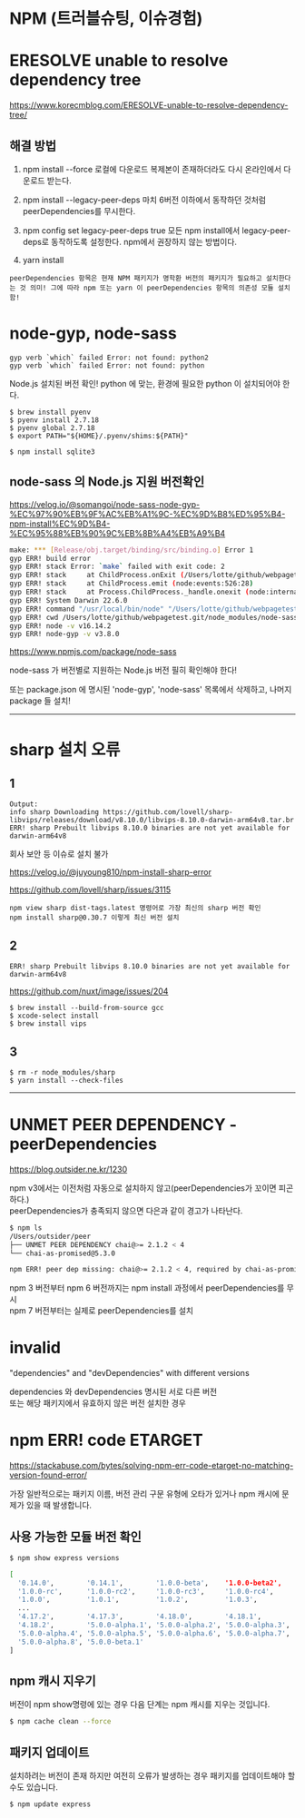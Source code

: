 # NPM (트러블슈팅, 이슈경험)

# ERESOLVE unable to resolve dependency tree

https://www.korecmblog.com/ERESOLVE-unable-to-resolve-dependency-tree/

## 해결 방법

1. npm install --force
   로컬에 다운로드 복제본이 존재하더라도 다시 온라인에서 다운로드 받는다.

2. npm install --legacy-peer-deps
   마치 6버전 이하에서 동작하던 것처럼 peerDependencies를 무시한다.

3. npm config set legacy-peer-deps true
   모든 npm install에서 legacy-peer-deps로 동작하도록 설정한다. npm에서 권장하지 않는 방법이다.

4. yarn install

`peerDependencies 항목은 현재 NPM 패키지가 명학환 버전의 패키지가 필요하고 설치한다는 것 의미! 그에 따라 npm 또는 yarn 이 peerDependencies 항목의 의존성 모듈 설치함!`

# node-gyp, node-sass

```
gyp verb `which` failed Error: not found: python2
gyp verb `which` failed Error: not found: python
```

Node.js 설치된 버전 확인!
python 에 맞는, 환경에 필요한 python 이 설치되어야 한다.

```
$ brew install pyenv
$ pyenv install 2.7.18
$ pyenv global 2.7.18
$ export PATH="${HOME}/.pyenv/shims:${PATH}"

$ npm install sqlite3
```

## node-sass 의 Node.js 지원 버전확인

https://velog.io/@somangoi/node-sass-node-gyp-%EC%97%90%EB%9F%AC%EB%A1%9C-%EC%9D%B8%ED%95%B4-npm-install%EC%9D%B4-%EC%95%88%EB%90%9C%EB%8B%A4%EB%A9%B4

```bash
make: *** [Release/obj.target/binding/src/binding.o] Error 1
gyp ERR! build error
gyp ERR! stack Error: `make` failed with exit code: 2
gyp ERR! stack     at ChildProcess.onExit (/Users/lotte/github/webpagetest.git/node_modules/node-sass/node_modules/node-gyp/lib/build.js:262:23)
gyp ERR! stack     at ChildProcess.emit (node:events:526:28)
gyp ERR! stack     at Process.ChildProcess._handle.onexit (node:internal/child_process:291:12)
gyp ERR! System Darwin 22.6.0
gyp ERR! command "/usr/local/bin/node" "/Users/lotte/github/webpagetest.git/node_modules/node-sass/node_modules/node-gyp/bin/node-gyp.js" "rebuild" "--verbose" "--libsass_ext=" "--libsass_cflags=" "--libsass_ldflags=" "--libsass_library="
gyp ERR! cwd /Users/lotte/github/webpagetest.git/node_modules/node-sass
gyp ERR! node -v v16.14.2
gyp ERR! node-gyp -v v3.8.0
```

https://www.npmjs.com/package/node-sass

node-sass 가 버전별로 지원하는 Node.js 버전 필히 확인해야 한다!

또는 package.json 에 명시된 'node-gyp', 'node-sass' 목록에서 삭제하고, 나머지 package 들 설치!

---

# sharp 설치 오류

## 1

```
Output:
info sharp Downloading https://github.com/lovell/sharp-libvips/releases/download/v8.10.0/libvips-8.10.0-darwin-arm64v8.tar.br
ERR! sharp Prebuilt libvips 8.10.0 binaries are not yet available for darwin-arm64v8
```

회사 보안 등 이슈로 설치 불가

https://velog.io/@juyoung810/npm-install-sharp-error

https://github.com/lovell/sharp/issues/3115

```
npm view sharp dist-tags.latest 명령어로 가장 최신의 sharp 버전 확인
npm install sharp@0.30.7 이렇게 최신 버전 설치
```

## 2

```
ERR! sharp Prebuilt libvips 8.10.0 binaries are not yet available for darwin-arm64v8
```

https://github.com/nuxt/image/issues/204

```
$ brew install --build-from-source gcc
$ xcode-select install
$ brew install vips
```

## 3

```
$ rm -r node_modules/sharp
$ yarn install --check-files
```

---

# UNMET PEER DEPENDENCY - peerDependencies

https://blog.outsider.ne.kr/1230

npm v3에서는 이전처럼 자동으로 설치하지 않고(peerDependencies가 꼬이면 피곤하다.)  
peerDependencies가 충족되지 않으면 다은과 같이 경고가 나타난다.

```bash
$ npm ls
/Users/outsider/peer
├── UNMET PEER DEPENDENCY chai@>= 2.1.2 < 4
└── chai-as-promised@5.3.0

npm ERR! peer dep missing: chai@>= 2.1.2 < 4, required by chai-as-promised@5.3.0
```

npm 3 버전부터 npm 6 버전까지는 npm install 과정에서 peerDependencies를 무시  
npm 7 버전부터는 실제로 peerDependencies를 설치

# invalid

"dependencies" and "devDependencies" with different versions

dependencies 와 devDependencies 명시된 서로 다른 버전  
또는 해당 패키지에서 유효하지 않은 버전 설치한 경우

# npm ERR! code ETARGET

https://stackabuse.com/bytes/solving-npm-err-code-etarget-no-matching-version-found-error/

가장 일반적으로는 패키지 이름, 버전 관리 구문 유형에 오타가 있거나 npm 캐시에 문제가 있을 때 발생합니다.

## 사용 가능한 모듈 버전 확인

```bash
$ npm show express versions

[
  '0.14.0',        '0.14.1',        '1.0.0-beta',    '1.0.0-beta2',
  '1.0.0-rc',      '1.0.0-rc2',     '1.0.0-rc3',     '1.0.0-rc4',
  '1.0.0',         '1.0.1',         '1.0.2',         '1.0.3',
  ...
  '4.17.2',        '4.17.3',        '4.18.0',        '4.18.1',
  '4.18.2',        '5.0.0-alpha.1', '5.0.0-alpha.2', '5.0.0-alpha.3',
  '5.0.0-alpha.4', '5.0.0-alpha.5', '5.0.0-alpha.6', '5.0.0-alpha.7',
  '5.0.0-alpha.8', '5.0.0-beta.1'
]
```

## npm 캐시 지우기

버전이 npm show명령에 있는 경우 다음 단계는 npm 캐시를 지우는 것입니다.

```bash
$ npm cache clean --force
```

## 패키지 업데이트

설치하려는 버전이 존재 하지만 여전히 오류가 발생하는 경우 패키지를 업데이트해야 할 수도 있습니다.

```bash
$ npm update express
```
